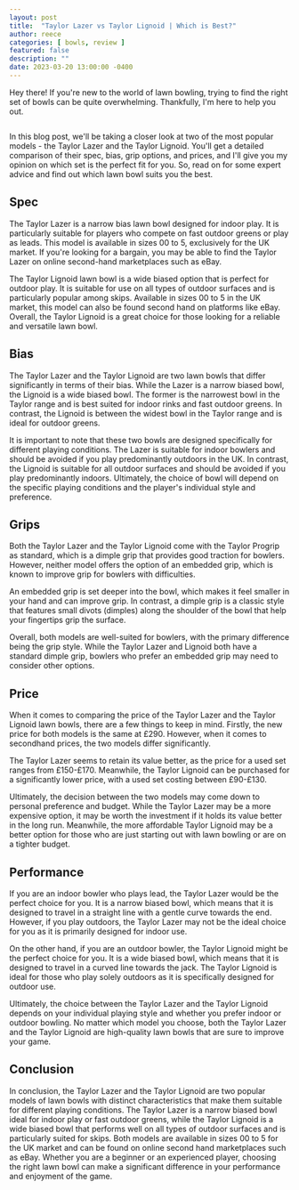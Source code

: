 ```yaml
---
layout: post
title:  "Taylor Lazer vs Taylor Lignoid | Which is Best?"
author: reece
categories: [ bowls, review ]
featured: false
description: ""
date: 2023-03-20 13:00:00 -0400
---
```

    

<!-- wp:paragraph -->
<p xmlns="http://www.w3.org/1999/xhtml">Hey there! If you're new to the world of lawn bowling, trying to find the right set of bowls can be quite overwhelming. Thankfully, I'm here to help you out. </p>
<!-- /wp:paragraph -->

<!-- wp:image {"id":2075,"sizeSlug":"large","linkDestination":"none"} -->
<figure class="wp-block-image size-large"><img src="/img/posts/taylor-lazer-vs-taylor-lignoid-1024x576.jpg" alt="" class="wp-image-2075"/></figure>
<!-- /wp:image -->

<!-- wp:paragraph -->
<p>In this blog post, we'll be taking a closer look at two of the most popular models - the Taylor Lazer and the Taylor Lignoid. You'll get a detailed comparison of their spec, bias, grip options, and prices, and I'll give you my opinion on which set is the perfect fit for you. So, read on for some expert advice and find out which lawn bowl suits you the best.</p>
<!-- /wp:paragraph -->

<!-- wp:heading -->
<h2>Spec</h2>
<!-- /wp:heading -->

<!-- wp:paragraph -->
<p>The Taylor Lazer is a narrow bias lawn bowl designed for indoor play. It is particularly suitable for players who compete on fast outdoor greens or play as leads. This model is available in sizes 00 to 5, exclusively for the UK market. If you're looking for a bargain, you may be able to find the Taylor Lazer on online second-hand marketplaces such as eBay.</p>
<!-- /wp:paragraph -->

<!-- wp:paragraph -->
<p>The Taylor Lignoid lawn bowl is a wide biased option that is perfect for outdoor play. It is suitable for use on all types of outdoor surfaces and is particularly popular among skips. Available in sizes 00 to 5 in the UK market, this model can also be found second hand on platforms like eBay. Overall, the Taylor Lignoid is a great choice for those looking for a reliable and versatile lawn bowl.</p>
<!-- /wp:paragraph -->

<!-- wp:heading -->
<h2>Bias</h2>
<!-- /wp:heading -->

<!-- wp:paragraph -->
<p>The Taylor Lazer and the Taylor Lignoid are two lawn bowls that differ significantly in terms of their bias. While the Lazer is a narrow biased bowl, the Lignoid is a wide biased bowl. The former is the narrowest bowl in the Taylor range and is best suited for indoor rinks and fast outdoor greens. In contrast, the Lignoid is between the widest bowl in the Taylor range and is ideal for outdoor greens.</p>
<!-- /wp:paragraph -->

<!-- wp:paragraph -->
<p>It is important to note that these two bowls are designed specifically for different playing conditions. The Lazer is suitable for indoor bowlers and should be avoided if you play predominantly outdoors in the UK. In contrast, the Lignoid is suitable for all outdoor surfaces and should be avoided if you play predominantly indoors. Ultimately, the choice of bowl will depend on the specific playing conditions and the player's individual style and preference.</p>
<!-- /wp:paragraph -->

<!-- wp:heading -->
<h2>Grips</h2>
<!-- /wp:heading -->

<!-- wp:paragraph -->
<p>Both the Taylor Lazer and the Taylor Lignoid come with the Taylor Progrip as standard, which is a dimple grip that provides good traction for bowlers. However, neither model offers the option of an embedded grip, which is known to improve grip for bowlers with difficulties.</p>
<!-- /wp:paragraph -->

<!-- wp:paragraph -->
<p>An embedded grip is set deeper into the bowl, which makes it feel smaller in your hand and can improve grip. In contrast, a dimple grip is a classic style that features small divots (dimples) along the shoulder of the bowl that help your fingertips grip the surface.</p>
<!-- /wp:paragraph -->

<!-- wp:paragraph -->
<p>Overall, both models are well-suited for bowlers, with the primary difference being the grip style. While the Taylor Lazer and Lignoid both have a standard dimple grip, bowlers who prefer an embedded grip may need to consider other options.</p>
<!-- /wp:paragraph -->

<!-- wp:heading -->
<h2>Price</h2>
<!-- /wp:heading -->

<!-- wp:paragraph -->
<p>When it comes to comparing the price of the Taylor Lazer and the Taylor Lignoid lawn bowls, there are a few things to keep in mind. Firstly, the new price for both models is the same at £290. However, when it comes to secondhand prices, the two models differ significantly.</p>
<!-- /wp:paragraph -->

<!-- wp:paragraph -->
<p>The Taylor Lazer seems to retain its value better, as the price for a used set ranges from £150-£170. Meanwhile, the Taylor Lignoid can be purchased for a significantly lower price, with a used set costing between £90-£130.</p>
<!-- /wp:paragraph -->

<!-- wp:paragraph -->
<p>Ultimately, the decision between the two models may come down to personal preference and budget. While the Taylor Lazer may be a more expensive option, it may be worth the investment if it holds its value better in the long run. Meanwhile, the more affordable Taylor Lignoid may be a better option for those who are just starting out with lawn bowling or are on a tighter budget.</p>
<!-- /wp:paragraph -->

<!-- wp:heading -->
<h2>Performance</h2>
<!-- /wp:heading -->

<!-- wp:paragraph -->
<p>If you are an indoor bowler who plays lead, the Taylor Lazer would be the perfect choice for you. It is a narrow biased bowl, which means that it is designed to travel in a straight line with a gentle curve towards the end. However, if you play outdoors, the Taylor Lazer may not be the ideal choice for you as it is primarily designed for indoor use.</p>
<!-- /wp:paragraph -->

<!-- wp:paragraph -->
<p>On the other hand, if you are an outdoor bowler, the Taylor Lignoid might be the perfect choice for you. It is a wide biased bowl, which means that it is designed to travel in a curved line towards the jack. The Taylor Lignoid is ideal for those who play solely outdoors as it is specifically designed for outdoor use.</p>
<!-- /wp:paragraph -->

<!-- wp:paragraph -->
<p>Ultimately, the choice between the Taylor Lazer and the Taylor Lignoid depends on your individual playing style and whether you prefer indoor or outdoor bowling. No matter which model you choose, both the Taylor Lazer and the Taylor Lignoid are high-quality lawn bowls that are sure to improve your game.</p>
<!-- /wp:paragraph -->

<!-- wp:heading -->
<h2>Conclusion</h2>
<!-- /wp:heading -->

<!-- wp:paragraph -->
<p>In conclusion, the Taylor Lazer and the Taylor Lignoid are two popular models of lawn bowls with distinct characteristics that make them suitable for different playing conditions. The Taylor Lazer is a narrow biased bowl ideal for indoor play or fast outdoor greens, while the Taylor Lignoid is a wide biased bowl that performs well on all types of outdoor surfaces and is particularly suited for skips. Both models are available in sizes 00 to 5 for the UK market and can be found on online second hand marketplaces such as eBay. Whether you are a beginner or an experienced player, choosing the right lawn bowl can make a significant difference in your performance and enjoyment of the game.</p>
<!-- /wp:paragraph -->
    